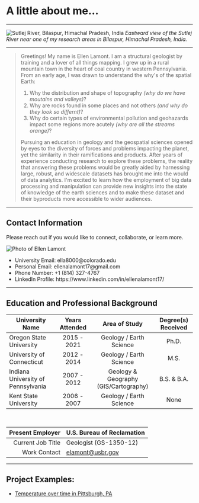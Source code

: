 # A little about me...

---

![Sutlej River, Bilaspur, Himachal Pradesh, India](https://media.licdn.com/dms/image/C5616AQGYU-iInF6rYg/profile-displaybackgroundimage-shrink_350_1400/0/1545743236317?e=1699488000&v=beta&t=Zc6Va2m-0AHEmJP4Tb9l-fjNNjzYWZ_RRNqlbK82Np0)
*Eastward view of the Sutlej River near one of my research areas in Bilaspur, Himachal Pradesh, India.*

---
> Greetings! My name is Ellen Lamont. I am a structural geologist by training and a lover of all things mapping. I grew up in a rural mountain town in the heart of coal country in western Pennsylvania. From an early age, I was drawn to understand the why's of the spatial Earth:
> 1. Why the distribution and shape of topography *(why do we have moutains and valleys)*?
> 2. Why are rocks found in some places and not others *(and why do they look so differnt)*?
> 3. Why do certain types of environmental pollution and geohazards impact some regions more acutely *(why are all the streams orange)*?
>
> Pursuing an education in geology and the geospatial sciences opened by eyes to the diversity of forces and problems impacting the planet, yet the similarity in their ramifications and products. After years of experience conducting research to explore these problems, the reality that answering these problems would be greatly aided by harnessing large, robust, and widescale datasets has brought me into the would of data analytics. I'm excited to learn how the employment of big data processing and manipulation can provide new insights into the state of knowledge of the earth sciences and to make these dataset and their byproducts more accessible to wider audiences.

---

## Contact Information
  Please reach out if you would like to connect, collaborate, or learn more. <br>
  
![Photo of Ellen Lamont](https://media.licdn.com/dms/image/C5603AQFYTxAT-9UDUg/profile-displayphoto-shrink_200_200/0/1545744079263?e=1699488000&v=beta&t=LgP0sKGtQZCltrT10r-CvsTCUMjVkeaVfdcKIkOdk3o)
   <ul> 
      <li> University Email: ella8000@colorado.edu </li>
      <li> Personal Email: ellenalamont17@gmail.com </li>
      <li> Phone Number: +1 (814) 327-4767  </li>
      <li> LinkedIn Profile: https://www.linkedin.com/in/ellenalamont17/ </li>
   </ul>

---

## Education and Professional Background

| University Name                     | Years Attended   | Area of Study                         | Degree(s) Received |
|-------------------------------------|:----------------:|:-------------------------------------:|:------------------:|
| Oregon State University             | 2015 - 2021      | Geology / Earth Science               | Ph.D.              |
| University of Connecticut           | 2012 - 2014      | Geology / Earth Science               | M.S.               |
| Indiana University of Pennsylvania  | 2007 - 2012      | Geology & Geography (GIS/Cartography) | B.S. & B.A.        |
| Kent State University               | 2006 - 2007      | Geology / Earth Science               | None               |

<br>

| Present Employer  | U.S. Bureau of Reclamation |
|------------------:|----------------------------|
| Current Job Title | Geologist (GS-1350-12)     |
| Work Contact      | elamont@usbr.gov           |


---

## Project Examples:

* [Temperature over time in Pittsburgh, PA](https://ellenalamont17.github.io/notebook/ncei_temp_pittsburgh.html)

